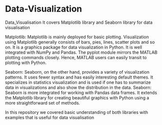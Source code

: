 # Data-Visualization
Data_Visualisation
It covers Matplotlib library and Seaborn library for data visualisation

Matplotlib: Matplotlib is mainly deployed for basic plotting. Visualization using Matplotlib generally consists of bars, pies, lines, scatter plots and so on. It is a graphics package for data visualization in Python. It is well integrated with NumPy and Pandas. The pyplot module mirrors the MATLAB plotting commands closely. Hence, MATLAB users can easily transit to plotting with Python.

Seaborn: Seaborn, on the other hand, provides a variety of visualization patterns. It uses fewer syntax and has easily interesting default themes. It specializes in statistics visualization and is used if one has to summarize data in visualizations and also show the distribution in the data. Seaborn: Seaborn is more integrated for working with Pandas data frames. It extends the Matplotlib library for creating beautiful graphics with Python using a more straightforward set of methods.

In this repository we covered basic understanding of both libraries with examples that is useful for data visualisation
